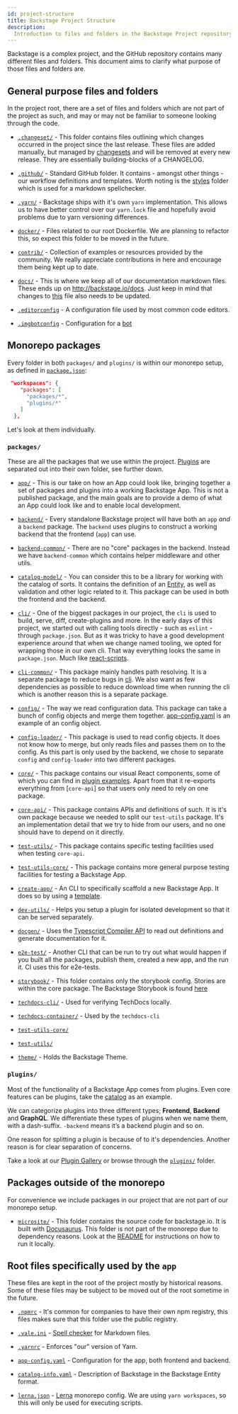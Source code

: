 ```yaml
---
id: project-structure
title: Backstage Project Structure
description:
  Introduction to files and folders in the Backstage Project repository
---
```


Backstage is a complex project, and the GitHub repository contains many
different files and folders. This document aims to clarify what purpose of those
files and folders are.

## General purpose files and folders

In the project root, there are a set of files and folders which are not part of
the project as such, and may or may not be familiar to someone looking through
the code.

- [`.changeset/`](https://github.com/spotify/backstage/tree/master/.changeset) -
  This folder contains files outlining which changes occurred in the project
  since the last release. These files are added manually, but managed by
  [changesets](https://github.com/atlassian/changesets) and will be removed at
  every new release. They are essentially building-blocks of a CHANGELOG.

- [`.github/`](https://github.com/spotify/backstage/tree/master/.github) -
  Standard GitHub folder. It contains - amongst other things - our workflow
  definitions and templates. Worth noting is the
  [styles](https://github.com/spotify/backstage/tree/master/.github/styles)
  folder which is used for a markdown spellchecker.

- [`.yarn/`](https://github.com/spotify/backstage/tree/master/.yarn) - Backstage
  ships with it's own `yarn` implementation. This allows us to have better
  control over our `yarn.lock` file and hopefully avoid problems due to yarn
  versioning differences.

- [`docker/`](https://github.com/spotify/backstage/tree/master/docker) - Files
  related to our root Dockerfile. We are planning to refactor this, so expect
  this folder to be moved in the future.

- [`contrib/`](https://github.com/spotify/backstage/tree/master/contrib) -
  Collection of examples or resources provided by the community. We really
  appreciate contributions in here and encourage them being kept up to date.

- [`docs/`](https://github.com/spotify/backstage/tree/master/docs) - This is
  where we keep all of our documentation markdown files. These ends up on
  http://backstage.io/docs. Just keep in mind that changes to
  [this](https://github.com/spotify/backstage/blob/master/microsite/sidebars.json)
  file also needs to be updated.

- [`.editorconfig`](https://github.com/spotify/backstage/tree/master/.editorconfig) -
  A configuration file used by most common code editors.

- [`.imgbotconfig`](https://github.com/spotify/backstage/tree/master/.imgbotconfig) -
  Configuration for a [bot](https://imgbot.net/)

## Monorepo packages

Every folder in both `packages/` and `plugins/` is within our monorepo setup, as
defined in
[`package.json`](https://github.com/spotify/backstage/blob/master/package.json):

```json
 "workspaces": {
    "packages": [
      "packages/*",
      "plugins/*"
    ]
  },
```

Let's look at them individually.

### `packages/`

These are all the packages that we use within the project. [Plugins](#plugins)
are separated out into their own folder, see further down.

- [`app/`](https://github.com/spotify/backstage/tree/master/packages/app) - This
  is our take on how an App could look like, bringing together a set of packages
  and plugins into a working Backstage App. This is not a published package, and
  the main goals are to provide a demo of what an App could look like and to
  enable local development.

- [`backend/`](https://github.com/spotify/backstage/tree/master/packages/backend) -
  Every standalone Backstage project will have both an `app` _and_ a `backend`
  package. The `backend` uses plugins to construct a working backend that the
  frontend (`app`) can use.

- [`backend-common/`](https://github.com/spotify/backstage/tree/master/packages/backend-common) -
  There are no "core" packages in the backend. Instead we have `backend-common`
  which contains helper middleware and other utils.

- [`catalog-model/`](https://github.com/spotify/backstage/tree/master/packages/catalog-model) -
  You can consider this to be a library for working with the catalog of sorts.
  It contains the definition of an
  [Entity](https://backstage.io/docs/features/software-catalog/references#docsNav),
  as well as validation and other logic related to it. This package can be used
  in both the frontend and the backend.

- [`cli/`](https://github.com/spotify/backstage/tree/master/packages/cli) - One
  of the biggest packages in our project, the `cli` is used to build, serve,
  diff, create-plugins and more. In the early days of this project, we started
  out with calling tools directly - such as `eslint` - through `package.json`.
  But as it was tricky to have a good development experience around that when we
  change named tooling, we opted for wrapping those in our own cli. That way
  everything looks the same in `package.json`. Much like
  [react-scripts](https://github.com/facebook/create-react-app/tree/master/packages/react-scripts).

- [`cli-common/`](https://github.com/spotify/backstage/tree/master/packages/cli-common) -
  This package mainly handles path resolving. It is a separate package to reduce
  bugs in [cli](https://github.com/spotify/backstage/tree/master/packages/cli).
  We also want as few dependencies as possible to reduce download time when
  running the cli which is another reason this is a separate package.

* [`config/`](https://github.com/spotify/backstage/tree/master/packages/config) -
  The way we read configuration data. This package can take a bunch of config
  objects and merge them together.
  [app-config.yaml](https://github.com/spotify/backstage/blob/master/app-config.yaml)
  is an example of an config object.

* [`config-loader/`](https://github.com/spotify/backstage/tree/master/packages/config-loader) -
  This package is used to read config objects. It does not know how to merge,
  but only reads files and passes them on to the config. As this part is only
  used by the backend, we chose to separate `config` and `config-loader` into
  two different packages.

- [`core/`](https://github.com/spotify/backstage/tree/master/packages/core) -
  This package contains our visual React components, some of which you can find
  in
  [plugin examples](https://backstage.io/storybook/?path=/story/plugins-examples--plugin-with-data).
  Apart from that it re-exports everything from [`core-api`] so that users only
  need to rely on one package.

* [`core-api/`](https://github.com/spotify/backstage/tree/master/packages/core-api) -
  This package contains APIs and definitions of such. It is it's own package
  because we needed to split our `test-utils` package. It's an implementation
  detail that we try to hide from our users, and no one should have to depend on
  it directly.

* [`test-utils/`](https://github.com/spotify/backstage/tree/master/packages/test-utils) -
  This package contains specific testing facilities used when testing
  `core-api`.

* [`test-utils-core/`](https://github.com/spotify/backstage/tree/master/packages/test-utils-core) -
  This package contains more general purpose testing facilities for testing a
  Backstage App.

* [`create-app/`](https://github.com/spotify/backstage/tree/master/packages/create-app) -
  An CLI to specifically scaffold a new Backstage App. It does so by using a
  [template](https://github.com/spotify/backstage/tree/master/packages/create-app/templates/default-app).

- [`dev-utils/`](https://github.com/spotify/backstage/tree/master/packages/dev-utils) -
  Helps you setup a plugin for isolated development so that it can be served
  separately.

* [`docgen/`](https://github.com/spotify/backstage/tree/master/packages/docgen) -
  Uses the
  [Typescript Compiler API](https://github.com/Microsoft/TypeScript/wiki/Using-the-Compiler-API)
  to read out definitions and generate documentation for it.

* [`e2e-test/`](https://github.com/spotify/backstage/tree/master/packages/e2e-test) -
  Another CLI that can be run to try out what would happen if you built all the
  packages, publish them, created a new app, and the run it. CI uses this for
  e2e-tests.

* [`storybook/`](https://github.com/spotify/backstage/tree/master/packages/storybook) -
  This folder contains only the storybook config. Stories are within the core
  package. The Backstage Storybook is found
  [here](https://backstage.io/storybook)

* [`techdocs-cli/`](https://github.com/spotify/backstage/tree/master/packages/techdocs-cli) -
  Used for verifying TechDocs locally.

* [`techdocs-container/`](https://github.com/spotify/backstage/tree/master/packages/techdocs-container) -
  Used by the `techdocs-cli`

* [`test-utils-core/`](https://github.com/spotify/backstage/tree/master/packages/test-utils-core)

* [`test-utils/`](https://github.com/spotify/backstage/tree/master/packages/test-utils)

* [`theme/`](https://github.com/spotify/backstage/tree/master/packages/theme) -
  Holds the Backstage Theme.

### `plugins/`

Most of the functionality of a Backstage App comes from plugins. Even core
features can be plugins, take the
[catalog](https://github.com/spotify/backstage/tree/master/plugins/catalog) as
an example.

We can categorize plugins into three different types; **Frontend**, **Backend**
and **GraphQL**. We differentiate these types of plugins when we name them, with
a dash-suffix. `-backend` means it’s a backend plugin and so on.

One reason for splitting a plugin is because of to it's dependencies. Another
reason is for clear separation of concerns.

Take a look at our [Plugin Gallery](https://backstage.io/plugins) or browse
through the
[`plugins/`](https://github.com/spotify/backstage/tree/master/plugins) folder.

## Packages outside of the monorepo

For convenience we include packages in our project that are not part of our
monorepo setup.

- [`microsite/`](https://github.com/spotify/backstage/blob/master/microsite) -
  This folder contains the source code for backstage.io. It is built with
  [Docusaurus](https://docusaurus.io/). This folder is not part of the monorepo
  due to dependency reasons. Look at the
  [README](https://github.com/spotify/backstage/blob/master/microsite/README.md)
  for instructions on how to run it locally.

## Root files specifically used by the `app`

These files are kept in the root of the project mostly by historical reasons.
Some of these files may be subject to be moved out of the root sometime in the
future.

- [`.npmrc`](https://github.com/spotify/backstage/tree/master/.npmrc) - It's
  common for companies to have their own npm registry, this files makes sure
  that this folder use the public registry.

- [`.vale.ini`](https://github.com/spotify/backstage/tree/master/.vale.ini) -
  [Spell checker](https://github.com/errata-ai/vale) for Markdown files.

- [`.yarnrc`](https://github.com/spotify/backstage/tree/master/.yarnrc) -
  Enforces "our" version of Yarn.

- [`app-config.yaml`](https://github.com/spotify/backstage/tree/master/app-config.yaml) -
  Configuration for the app, both frontend and backend.

- [`catalog-info.yaml`](https://github.com/spotify/backstage/tree/master/catalog-info.yaml) -
  Description of Backstage in the Backstage Entity format.

- [`lerna.json`](https://github.com/spotify/backstage/tree/master/lerna.json) -
  [Lerna](https://github.com/lerna/lerna) monorepo config. We are using
  `yarn workspaces`, so this will only be used for executing scripts.
